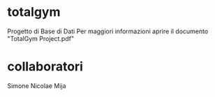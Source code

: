 # totalgym
Progetto di Base di Dati 
Per maggiori informazioni aprire il documento "TotalGym Project.pdf"

# collaboratori
Simone Nicolae Mija
